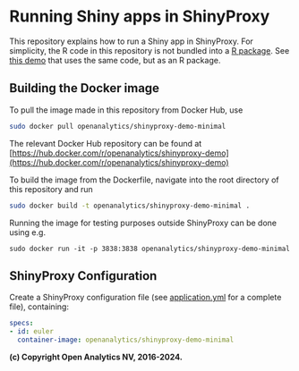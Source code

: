 # Running Shiny apps in ShinyProxy

This repository explains how to run a Shiny app in ShinyProxy. For simplicity,
the R code in this repository is not bundled into
a [R package](https://r-pkgs.org/).
See [this demo](https://github.com/openanalytics/shinyproxy-demo) that uses the
same code, but as an R package.

## Building the Docker image

To pull the image made in this repository from Docker Hub, use

```bash
sudo docker pull openanalytics/shinyproxy-demo-minimal
```

The relevant Docker Hub repository can be found at [https://hub.docker.com/r/openanalytics/shinyproxy-demo](https://hub.docker.com/r/openanalytics/shinyproxy-demo)

To build the image from the Dockerfile, navigate into the root directory of this repository and run

```bash
sudo docker build -t openanalytics/shinyproxy-demo-minimal .
```

Running the image for testing purposes outside ShinyProxy can be done using e.g.

```
sudo docker run -it -p 3838:3838 openanalytics/shinyproxy-demo-minimal
```

## ShinyProxy Configuration

Create a ShinyProxy configuration file (see [application.yml](application.yml)
for a complete file), containing:

```yaml
specs:
- id: euler
  container-image: openanalytics/shinyproxy-demo-minimal
```

**(c) Copyright Open Analytics NV, 2016-2024.**

